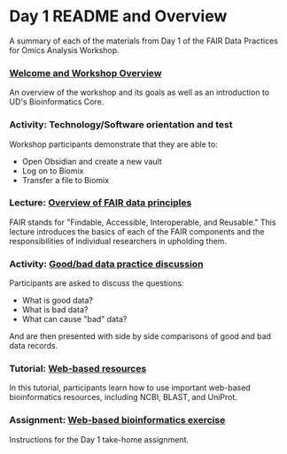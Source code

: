 # Day 1 README and Overview

A summary of each of the materials from Day 1 of the FAIR Data Practices for Omics Analysis Workshop.

### [Welcome and Workshop Overview](D1-Workshop_Overview.pdf)

An overview of the workshop and its goals as well as an introduction to UD's Bioinformatics Core.


### **Activity:** Technology/Software orientation and test

Workshop participants demonstrate that they are able to:

* Open Obsidian and create a new vault
* Log on to Biomix
* Transfer a file to Biomix


### **Lecture:** [Overview of FAIR data principles](D1-FAIR_data_overview.pdf)

FAIR stands for "Findable, Accessible, Interoperable, and Reusable."  This lecture introduces the basics of each of the FAIR components and the responsibilities of individual researchers in upholding them.


### **Activity:** [Good/bad data practice discussion](D1-good_bad_data_practices_slides.pdf)

Participants are asked to discuss the questions:

* What is good data?
* What is bad data?
* What can cause "bad" data?

And are then presented with side by side comparisons of good and bad data records.


### **Tutorial:** [Web-based resources](D1-Web_Resources_Tutorial.pdf)

In this tutorial, participants learn how to use important web-based bioinformatics resources, including NCBI, BLAST, and UniProt.


### **Assignment:** [Web-based bioinformatics exercise](Web_Resources-Day1_Assignment.md)

Instructions for the Day 1 take-home assignment.